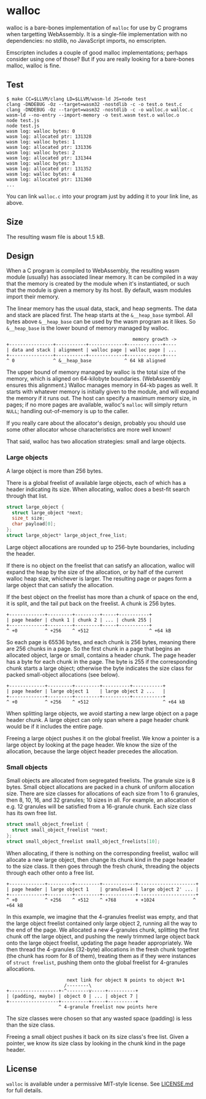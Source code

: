 # walloc

walloc is a bare-bones implementation of `malloc` for use by C
programs when targetting WebAssembly.  It is a single-file
implementation with no dependencies: no stdlib, no JavaScript imports,
no emscripten.

Emscripten includes a couple of good malloc implementations; perhaps
consider using one of those?  But if you are really looking for a
bare-bones malloc, walloc is fine.

## Test

```
$ make CC=$LLVM/clang LD=$LLVM/wasm-ld JS=node test
clang -DNDEBUG -Oz --target=wasm32 -nostdlib -c -o test.o test.c
clang -DNDEBUG -Oz --target=wasm32 -nostdlib -c -o walloc.o walloc.c
wasm-ld --no-entry --import-memory -o test.wasm test.o walloc.o
node test.js
node test.js
wasm log: walloc bytes: 0
wasm log: allocated ptr: 131328
wasm log: walloc bytes: 1
wasm log: allocated ptr: 131336
wasm log: walloc bytes: 2
wasm log: allocated ptr: 131344
wasm log: walloc bytes: 3
wasm log: allocated ptr: 131352
wasm log: walloc bytes: 4
wasm log: allocated ptr: 131360
...
```

You can link `walloc.c` into your program just by adding it to your link
line, as above.

## Size

The resulting wasm file is about 1.5 kB.

## Design

When a C program is compiled to WebAssembly, the resulting wasm module
(usually) has associated linear memory.  It can be compiled in a way
that the memory is created by the module when it's instantiated, or such
that the module is given a memory by its host.  By default, wasm modules
import their memory.

The linear memory has the usual data, stack, and heap segments.  The
data and stack are placed first.  The heap starts at the `&__heap_base`
symbol.  All bytes above `&__heap_base` can be used by the wasm program
as it likes.  So `&__heap_base` is the lower bound of memory managed by
walloc.

```
                                              memory growth ->
+----------------+-----------+-------------+-------------+----
| data and stack | alignment | walloc page | walloc page | ...
+----------------+-----------+-------------+-------------+----
^ 0              ^ &__heap_base            ^ 64 kB aligned
```

The upper bound of memory managed by walloc is the total size of the
memory, which is aligned on 64-kilobyte boundaries.  (WebAssembly
ensures this alignment.)  Walloc manages memory in 64-kb pages as well.
It starts with whatever memory is initially given to the module, and
will expand the memory if it runs out.  The host can specify a maximum
memory size, in pages; if no more pages are available, walloc's `malloc`
will simply return `NULL`; handling out-of-memory is up to the caller.

If you really care about the allocator's design, probably you should use
some other allocator whose characteristics are more well known!

That said, walloc has two allocation strategies: small and large
objects.

### Large objects

A large object is more than 256 bytes.

There is a global freelist of available large objects, each of which has
a header indicating its size.  When allocating, walloc does a best-fit
search through that list.  

```c
struct large_object {
  struct large_object *next;
  size_t size;
  char payload[0];
};
struct large_object* large_object_free_list;
```

Large object allocations are rounded up to 256-byte boundaries,
including the header.

If there is no object on the freelist that can satisfy an allocation,
walloc will expand the heap by the size of the allocation, or by half of
the current walloc heap size, whichever is larger.  The resulting page
or pages form a large object that can satisfy the allocation.

If the best object on the freelist has more than a chunk of space on the
end, it is split, and the tail put back on the freelist.  A chunk is 256
bytes.

```
+-------------+---------+---------+-----+-----------+
| page header | chunk 1 | chunk 2 | ... | chunk 255 |
+-------------+---------+---------+-----+-----------+
^ +0          ^ +256    ^ +512                      ^ +64 kB
```

So each page is 65536 bytes, and each chunk is 256 bytes, meaning there
are 256 chunks in a page.  So the first chunk in a page that begins an
allocated object, large or small, contains a header chunk.  The page
header has a byte for each chunk in the page.  The byte is 255 if the
corresponding chunk starts a large object; otherwise the byte indicates
the size class for packed small-object allocations (see below).

```
+-------------+---------+---------+----------+-----------+
| page header | large object 1    | large object 2 ...   |
+-------------+---------+---------+----------+-----------+
^ +0          ^ +256    ^ +512                           ^ +64 kB
```

When splitting large objects, we avoid starting a new large object on a
page header chunk.  A large object can only span where a page header
chunk would be if it includes the entire page.

Freeing a large object pushes it on the global freelist.  We know a
pointer is a large object by looking at the page header.  We know the
size of the allocation, because the large object header precedes the
allocation.

### Small objects

Small objects are allocated from segregated freelists.  The granule size
is 8 bytes.  Small object allocations are packed in a chunk of uniform
allocation size.  There are size classes for allocations of each size
from 1 to 6 granules, then 8, 10, 16, and 32 granules; 10 sizes in all.
For example, an allocation of e.g. 12 granules will be satisfied from a
16-granule chunk.  Each size class has its own free list.

```c
struct small_object_freelist {
  struct small_object_freelist *next;
};
struct small_object_freelist small_object_freelists[10];
```

When allocating, if there is nothing on the corresponding freelist,
walloc will allocate a new large object, then change its chunk kind in
the page header to the size class.  It then goes through the fresh
chunk, threading the objects through each other onto a free list.

```
+-------------+---------+---------+------------+---------------------+
| page header | large object 1    | granules=4 | large object 2' ... |
+-------------+---------+---------+------------+---------------------+
^ +0          ^ +256    ^ +512    ^ +768       + +1024              ^ +64 kB
```

In this example, we imagine that the 4-granules freelist was empty, and
that the large object freelist contained only large object 2, running
all the way to the end of the page.  We allocated a new 4-granules
chunk, splitting the first chunk off the large object, and pushing the
newly trimmed large object back onto the large object freelist, updating
the page header appropriately.  We then thread the 4-granules (32-byte)
allocations in the fresh chunk together (the chunk has room for 8 of
them), treating them as if they were instances of `struct freelist`,
pushing them onto the global freelist for 4-granules allocations.

```
                      next link for object N points to object N+1
                     /--------\                     
+------------------+-^--------v-----+----------+
| (padding, maybe) | object 0 | ... | object 7 |
+------------------+----------+-----+----------+
                   ^ 4-granule freelist now points here 
```

The size classes were chosen so that any wasted space (padding) is less
than the size class.

Freeing a small object pushes it back on its size class's free list.
Given a pointer, we know its size class by looking in the chunk kind in
the page header.

## License

`walloc` is available under a permissive MIT-style license.  See
[LICENSE.md](./LICENSE.md) for full details.
